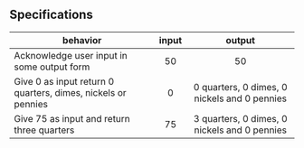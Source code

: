 ## Specifications

| behavior |  input   |  output  |
|----------|:--------:|:--------:|
|Acknowledge user input in some output form|50|50|
|Give 0 as input return 0 quarters, dimes, nickels or pennies|0|0 quarters, 0 dimes, 0 nickels and 0 pennies|
|Give 75 as input and return three quarters|75|3 quarters, 0 dimes, 0 nickels and 0 pennies|
